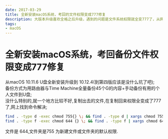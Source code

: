 ```yaml
---
date: 2017-03-29
title: 全新安装macOS系统，考回的文件权限变成777修复
description: 大版本升级喜欢全格之后升级，遇到的问题是文件系统权限就全变777了，从网上找到了解决办法
tags:
- macOS
---
```

# 全新安装macOS系统，考回备份文件权限变成777修复
从macOS 10.11.6 U盘全新安装升级到 10.12.4(到第四版应该是没什么坑了吧);  
备份方式为用路由器与Time Machine全量备份45个G的内容+手动备份有用的个人文件到U盘;  
没什么特别的,就一个地方比较不好,复制出去的文件,在复制回来权限全变成了777了,网上找到命令解决;  
```bash
find . -type d -exec chmod 755{} \; && find . -type d | xargs chmod 755 && chmod 755 `find -type d`
find . -type f -exec chmod 644 {} \; && find . -type f | xargs chmod 644 && chmod 644 `find -type f`
```

文件是 644,文件夹是755 为新建文件或文件夹的默认权限.